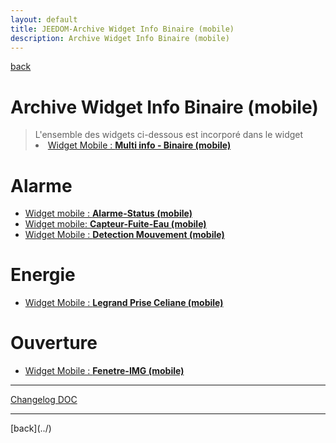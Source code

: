 ```yaml
---
layout: default
title: JEEDOM-Archive Widget Info Binaire (mobile)
description: Archive Widget Info Binaire (mobile)
---
```

[back](./)
# Archive Widget Info Binaire (mobile)

<blockquote>
L'ensemble des widgets ci-dessous est incorporé dans le widget
    <li><a href="JEEDOM-Multi_info_Binaire_mobile.html">Widget Mobile : <b>Multi info - Binaire (mobile)</b></a></li>
</blockquote>


# Alarme
<ul>
    <li><a href="JEEDOM_Archive_multiinfo_binaire/JEEDOM_Alarme_Status_MOBILE.html">Widget mobile : <b>Alarme-Status (mobile)</b></a></li>
    <li><a href="JEEDOM_Archive_multiinfo_binaire/JEEDOM_Capteur_Fuite_Eau_MOBILE.html">Widget mobile: <b>Capteur-Fuite-Eau (mobile)</b></a></li>
    <li><a href="JEEDOM_Archive_multiinfo_binaire/JEEDOM_Detection_Mouvement_MOBILE.html">Widget Mobile : <b>Detection Mouvement (mobile)</b></a></li>
</ul>

# Energie
<ul>
    <li><a href="JEEDOM_Archive_multiinfo_binaire/JEEDOM_Legrand_Prise_Celiane_mobile.html">Widget Mobile : <b>Legrand Prise Celiane (mobile)</b></a></li>  
</ul>

# Ouverture
<ul>
    <li><a href="JEEDOM_Archive_multiinfo_binaire/JEEDOM_Fenetre_IMG_MOBILE.html">Widget Mobile : <b>Fenetre-IMG (mobile)</b></a></li>
</ul>

<hr />
<dl>
    <a href="https://github.com/JEALG/JEEDOM-Widget_JAG-doc/commits/master">Changelog DOC</a>
</dl>
<hr />
[back](../)